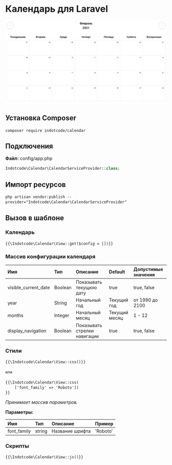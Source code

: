 # Календарь для Laravel

![Скриншот календаря](https://raw.githubusercontent.com/indotcode/calendar/master/screenshots/screenshot.png "Орк")

## Установка Composer

```text
composer require indotcode/calendar
```

## Подключения

**Файл:** config/app.php
```php
Indotcode\Calendar\CalendarServiceProvider::class;
```

## Импорт ресурсов
```text
php artisan vendor:publish --provider="Indotcode\Calendar\CalendarServiceProvider"
```

## Вызов в шаблоне

### Календарь

```blade
{{\Indotcode\Calendar\View::get($config = [])}}
```

### Массив конфигурации календаря

| Имя                          | Тип     | Описание                              | Default              | Допустимые значения |
|:-----------------------------|:--------|:--------------------------------------|:---------------------|:--------------------|
| visible_current_date         | Boolean | Показывать текущюю дату               | true                 | true, false         |
| year                         | String  | Начальный год                         | Текущий год          | от 1990 до 2100     |
| months                       | Integer | Начальный месяц                       | Текущий месяц        | 1 - 12              |
| display_navigation           | Boolean | Показывать стрелки навигации          | true                 | true, false         |

### Стили

```blade
{{\Indotcode\Calendar\View::css()}}

или

{{\Indotcode\Calendar\View::css(
    ['font_family' => 'Roboto'])
}}
```
*Принимает массив параметров.*

**Параметры:**

| Имя         | Тип    | Описание        | Пример   |
|:------------|:-------|:----------------|:---------|
| font_family | string | Название шрифта | 'Roboto' |


### Скрипты

```blade
{{\Indotcode\Calendar\View::js()}}
```
